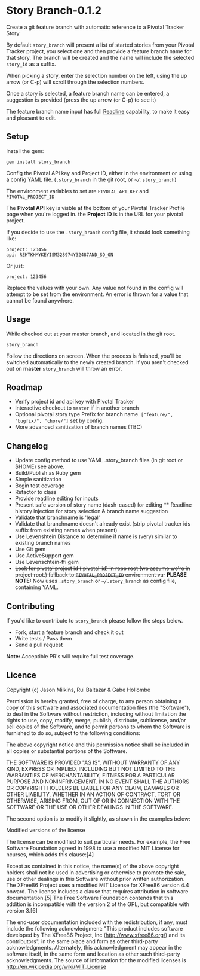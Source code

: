# Story Branch-0.1.2

Create a git feature branch with automatic reference to a Pivotal Tracker Story

By default `story_branch` will present a list of started stories from
your Pivotal Tracker project, you select one and then provide
a feature branch name for that story. The branch will be created and
the name will include the selected `story_id` as a suffix.

When picking a story, enter the selection number on the left, using the up
arrow (or C-p) will scroll through the selection numbers.

Once a story is selected, a feature branch name can be entered, a
suggestion is provided (press the up arrow (or C-p) to see it)

The feature branch name input has full
[Readline](http://tiswww.case.edu/php/chet/readline/rluserman.html#SEC5)
capability, to make it easy and pleasant to edit.

## Setup

Install the gem:

    gem install story_branch

Config the Pivotal API key and Project ID, either in the environment
or using a config YAML file. (`.story_branch` in the git root, or
`~/.story_branch`)

The environment variables to set are `PIVOTAL_API_KEY` and `PIVOTAL_PROJECT_ID`

The **Pivotal API** key is visble at the bottom of your Pivotal Tracker
Profile page when you're logged in. the **Project ID** is in the URL for
your pivotal project.

If you decide to use the `.story_branch` config file, it should look
something like:

    project: 123456
    api: REHTKHMYKEYISM328974Y32487AND_SO_ON

Or just:

    project: 123456

Replace the values with your own. Any value not found in the config
will attempt to be set from the environment. An error is thrown for a
value that cannot be found anywhere.

## Usage

While checked out at your master branch, and located in the git root.

    story_branch

Follow the directions on screen. When the process is finished, you'll
be switched automatically to the newly created branch. If you aren't
checked out on **master** `story_branch` will throw an error.

## Roadmap

* Verify project id and api key with Pivotal Tracker
* Interactive checkout to `master` if in another branch
* Optional pivotal story type Prefix for branch name. `["feature/", "bugfix/", "chore/"]` set by config.
* More advanced sanitization of branch names (TBC)

## Changelog

* Update config method to use YAML .story_branch files (in git root or $HOME) see above.
* Build/Publish as Ruby gem
* Simple sanitization
* Begin test coverage
* Refactor to class
* Provide readline editing for inputs
* Present safe version of story name (dash-cased) for editing
** Readline history injection for story selection & branch name suggestion
* Validate that branchname is 'legal'
* Validate that branchname doesn't already exist (strip pivotal
  tracker ids suffix from existing names when present)
* Use Levenshtein Distance to determine if name is (very) similar to
  existing branch names
* Use Git gem
* Use ActiveSupport gem
* Use Levenschtein-ffi gem
* ~~Look for pivotal project id (.pivotal-id) in repo root (we assume
  we're in project root.) fallback to `PIVOTAL_PROJECT_ID` environment
  var~~ **PLEASE NOTE:** Now uses `.story_branch` or `~/.story_branch` as config file, containing YAML.

## Contributing

If you'd like to contribute to `story_branch` please follow the steps below.

* Fork, start a feature branch and check it out
* Write tests / Pass them
* Send a pull request

**Note:** Acceptible PR's will require full test coverage.

## Licence

Copyright (c) Jason Milkins, Rui Baltazar & Gabe Hollombe

Permission is hereby granted, free of charge, to any person obtaining a copy of this software and associated documentation files (the "Software"), to deal in the Software without restriction, including without limitation the rights to use, copy, modify, merge, publish, distribute, sublicense, and/or sell copies of the Software, and to permit persons to whom the Software is furnished to do so, subject to the following conditions:

The above copyright notice and this permission notice shall be included in all copies or substantial portions of the Software.

THE SOFTWARE IS PROVIDED "AS IS", WITHOUT WARRANTY OF ANY KIND, EXPRESS OR IMPLIED, INCLUDING BUT NOT LIMITED TO THE WARRANTIES OF MERCHANTABILITY, FITNESS FOR A PARTICULAR PURPOSE AND NONINFRINGEMENT. IN NO EVENT SHALL THE AUTHORS OR COPYRIGHT HOLDERS BE LIABLE FOR ANY CLAIM, DAMAGES OR OTHER LIABILITY, WHETHER IN AN ACTION OF CONTRACT, TORT OR OTHERWISE, ARISING FROM, OUT OF OR IN CONNECTION WITH THE SOFTWARE OR THE USE OR OTHER DEALINGS IN THE SOFTWARE.

The second option is to modify it slightly, as shown in the examples below:

Modified versions of the license

The license can be modified to suit particular needs. For example, the Free Software Foundation agreed in 1998 to use a modified MIT License for ncurses, which adds this clause:[4]

Except as contained in this notice, the name(s) of the above copyright holders shall not be used in advertising or otherwise to promote the sale, use or other dealings in this Software without prior written authorization.
The XFree86 Project uses a modified MIT License for XFree86 version 4.4 onward. The license includes a clause that requires attribution in software documentation.[5] The Free Software Foundation contends that this addition is incompatible with the version 2 of the GPL, but compatible with version 3.[6]

The end-user documentation included with the redistribution, if any, must include the following acknowledgment: "This product includes software developed by The XFree86 Project, Inc (http://www.xfree86.org/) and its contributors", in the same place and form as other third-party acknowledgments. Alternately, this acknowledgment may appear in the software itself, in the same form and location as other such third-party acknowledgments.
The source of information for the modified licenses is http://en.wikipedia.org/wiki/MIT_License
